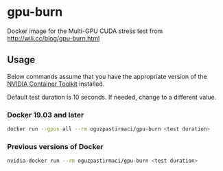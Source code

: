 # gpu-burn
Docker image for the Multi-GPU CUDA stress test from http://wili.cc/blog/gpu-burn.html

## Usage

Below commands assume that you have the appropriate version of the [NVIDIA Container Toolkit](https://github.com/NVIDIA/nvidia-docker) installed.

Default test duration is 10 seconds. If needed, change <test duration> to a different value.

### Docker 19.03 and later
```zsh
docker run --gpus all --rm oguzpastirmaci/gpu-burn <test duration>
```

### Previous versions of Docker

```zsh
nvidia-docker run --rm oguzpastirmaci/gpu-burn <test duration>
```
